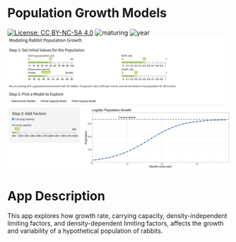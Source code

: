 # Population Growth Models

[![License: CC BY-NC-SA 4.0](https://img.shields.io/badge/License-CC%20BY--NC--SA%204.0-lightgrey.svg)](https://creativecommons.org/licenses/by-nc-sa/4.0/) 
![maturing](https://img.shields.io/badge/lifecycle-maturing-blue)
![year](https://img.shields.io/badge/year-2019-lightgrey) 
![App Screenshot](../docs/screenshot.png)

# App Description
This app explores how growth rate, carrying capacity, density-independent limiting factors, and density-dependent limiting factors, affects the growth and variability of a hypothetical population of rabbits.